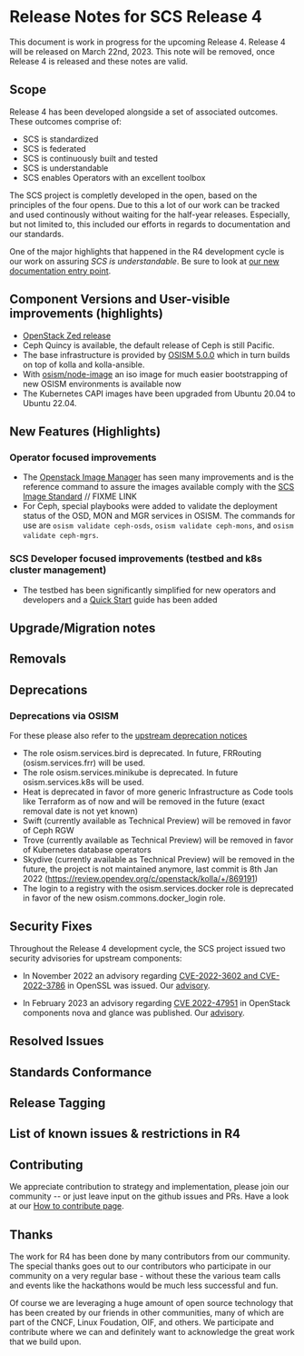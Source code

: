 # Release Notes for SCS Release 4

This document is work in progress for the upcoming Release 4.
Release 4 will be released on March 22nd, 2023. 
This note will be removed, once Release 4 is released and these notes are valid.


## Scope

Release 4 has been developed alongside a set of associated outcomes. These outcomes comprise of:

* SCS is standardized
* SCS is federated
* SCS is continuously built and tested
* SCS is understandable
* SCS enables Operators with an excellent toolbox

The SCS project is completly developed in the open, based on the principles of the four opens. Due to this a lot of our work can be tracked and used continously without waiting for the half-year releases. Especially, but not limited to, this included our efforts in regards to documentation and our standards.

One of the major highlights that happened in the R4 development cycle is our work on assuring _SCS is understandable_.
Be sure to look at [our new documentation entry point](https://docs.scs.community).

## Component Versions and User-visible improvements (highlights)

* [OpenStack Zed release](https://releases.openstack.org/zed/highlights.html)
* Ceph Quincy is available, the default release of Ceph is still Pacific.
* The base infrastructure is provided by
  [OSISM 5.0.0](https://release.osism.tech/notes/5.0.0.html)
  which in turn builds on top of kolla and kolla-ansible.
* With [osism/node-image](https://github.com/osism/node-image) an iso image for much easier bootstrapping of new OSISM environments is available now
* The Kubernetes CAPI images have been upgraded from Ubuntu 20.04 to Ubuntu 22.04.

## New Features (Highlights)

### Operator focused improvements

* The [Openstack Image Manager](https://github.com/osism/openstack-image-manager) has seen many improvements and is the reference command to assure the images available comply with the [SCS Image Standard]( ) // FIXME LINK
* For Ceph, special playbooks were added to validate the deployment status of the OSD, MON and MGR services in OSISM. The commands for use are `osism validate ceph-osds`, `osism validate ceph-mons`, and `osism validate ceph-mgrs`.

### SCS Developer focused improvements (testbed and k8s cluster management)

* The testbed has been significantly simplified for new operators and developers and a [Quick Start](https://docs.osism.tech/testbed/quickstart.html) guide has been added


## Upgrade/Migration notes

## Removals

## Deprecations

### Deprecations via OSISM

For these please also refer to the [upstream deprecation notices](https://release.osism.tech/notes/5.0.0.html#deprecations)

* The role osism.services.bird is deprecated. In future, FRRouting (osism.services.frr) will be used.
* The role osism.services.minikube is deprecated. In future osism.services.k8s will be used.
* Heat is deprecated in favor of more generic Infrastructure as Code tools like Terraform as of now and will be removed in the future (exact removal date is not yet known)
* Swift (currently available as Technical Preview) will be removed in favor of Ceph RGW
* Trove (currently available as Technical Preview) will be removed in favor of Kubernetes database operators
* Skydive (currently available as Technical Preview) will be removed in the future, the project is not maintained anymore, last commit is 8th Jan 2022 (https://review.opendev.org/c/openstack/kolla/+/869191)
* The login to a registry with the osism.services.docker role is deprecated in favor of the new osism.commons.docker_login role.

## Security Fixes

Throughout the Release 4 development cycle, the SCS project issued two security advisories for upstream components:

* In November 2022 an advisory regarding [CVE-2022-3602 and CVE-2022-3786](https://www.openssl.org/news/secadv/20221101.txt) in OpenSSL was issued.
Our [advisory](https://scs.community/security/2022/11/01/advisory-spookyssl/).

* In February 2023 an advisory regarding [CVE 2022-47951](https://cve.report/CVE-2022-47951) in OpenStack components nova and glance was published.
Our [advisory](https://scs.community/security/2023/01/24/cve-2022-47951/).

## Resolved Issues

## Standards Conformance

## Release Tagging

## List of known issues & restrictions in R4

## Contributing

We appreciate contribution to strategy and implementation, please join
our community -- or just leave input on the github issues and PRs.
Have a look at our [How to contribute page](https://scs.community/contribute/).

## Thanks

The work for R4 has been done by many contributors from our community.
The special thanks goes out to our contributors who participate in our community
on a very regular base - without these the various team calls and events like
the hackathons would be much less successful and fun.

Of course we are leveraging a huge amount of open source technology that has been
created by our friends in other communities, many of which are part of the
CNCF, Linux Foudation, OIF, and others. We participate and contribute where
we can and definitely want to acknowledge the great work that we build upon.
